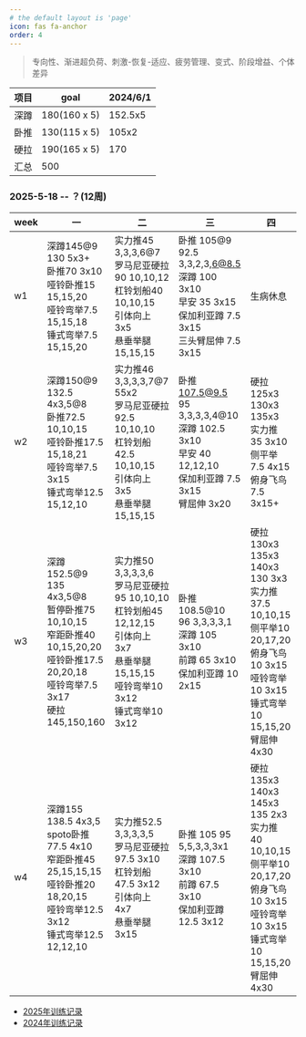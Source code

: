 ```yaml
---
# the default layout is 'page'
icon: fas fa-anchor
order: 4
---
```


> 专向性、渐进超负荷、刺激-恢复-适应、疲劳管理、变式、阶段增益、个体差异

| 项目 | goal| 2024/6/1 |
| ---- | ------------ | -------- |
| 深蹲 | 180(160 x 5) | 152.5x5  |
| 卧推 | 130(115 x 5) | 105x2 |
| 硬拉 | 190(165 x 5) | 170|
| 汇总 | 500 | |

### 2025-5-18 -- ？(12周)

| week | 一 | 二 | 三 | 四  |
| ---- | -------------------------------------------------------------------------------------------------------------------------------------------------------- | ----------------------------------------------------------------------------------------------------------------------------------------------------------- | -------------------------------------------------------------------------------------------------------------------------- | --------------------------------------------------------------------------------------------------------------------------------------------------------------------- |
| w1| 深蹲145@9 <br />130 5x3+<br />卧推70 3x10<br />哑铃卧推15 15,15,20<br />哑铃弯举7.5 15,15,18<br />锤式弯举7.5 15,15,20  | 实力推45 3,3,3,6@7<br />罗马尼亚硬拉90 10,10,12<br />杠铃划船40 10,10,15<br />引体向上 3x5<br />悬垂举腿 15,15,15 | 卧推 105@9<br />92.5 3,3,2,3,6@8.5<br />深蹲 100 3x10 <br />早安 35 3x15<br />保加利亚蹲 7.5 3x15<br />三头臂屈伸 7.5 3x15 | 生病休息  |
| w2| 深蹲150@9<br />132.5 4x3,5@8<br />卧推72.5 10,10,15<br />哑铃卧推17.5 15,18,21<br />哑铃弯举7.5 3x15<br />锤式弯举12.5 15,12,10  | 实力推46 3,3,3,3,7@7 55x2<br />罗马尼亚硬拉92.5 10,10,10<br />杠铃划船42.5 10,10,15<br />引体向上 3x5<br />悬垂举腿 15,15,15  | 卧推 107.5@9.5<br />95 3,3,3,3,4@10<br />深蹲 102.5 3x10 <br />早安 40 12,12,10<br />保加利亚蹲 7.5 3x15<br />臂屈伸 3x20  | 硬拉 125x3 130x3 135x3 <br />实力推 35 3x10<br />侧平举7.5 4x15<br />俯身飞鸟 7.5 3x15+ |
| w3| 深蹲152.5@9<br />135 4x3,5@8<br />暂停卧推75 10,10,15<br />窄距卧推40 10,15,20,20<br />哑铃卧推17.5 20,20,18<br />哑铃弯举7.5 3x17<br />硬拉 145,150,160 | 实力推50 3,3,3,3,6<br />罗马尼亚硬拉95 10,10,10<br />杠铃划船45 12,12,15<br />引体向上 3x7<br />悬垂举腿 15,15,15<br />哑铃弯举10 3x12<br />锤式弯举10 3x12 | 卧推 108.5@10<br />96 3,3,3,3,1<br />深蹲 105 3x10 <br />前蹲 65 3x10<br />保加利亚蹲 10 2x15| 硬拉 130x3 135x3 140x3 130 3x3<br />实力推 37.5 10,10,15<br />侧平举10 20,17,20<br />俯身飞鸟 10 3x15 <br />哑铃弯举10 3x15<br />锤式弯举10 15,15,20<br />臂屈伸 4x30 |
| w4| 深蹲155<br />138.5 4x3,5<br />spoto卧推77.5 4x10<br />窄距卧推45 25,15,15,15<br />哑铃卧推20 18,20,15<br />哑铃弯举12.5 3x12<br />锤式弯举12.5 12,12,10  | 实力推52.5 3,3,3,3,5<br />罗马尼亚硬拉97.5 3x10<br />杠铃划船47.5 3x12<br />引体向上 4x7<br />悬垂举腿 3x15| 卧推 105 95 5,5,3,3,3x1<br />深蹲 107.5 3x10 <br />前蹲 67.5 3x10<br />保加利亚蹲 12.5 3x12  | 硬拉 135x3 140x3 145x3 135 2x3<br />实力推 40 10,10,15<br />侧平举10 20,17,20<br />俯身飞鸟 10 3x15 <br />哑铃弯举10 3x15<br />锤式弯举10 15,15,20<br />臂屈伸 4x30|


- [2025年训练记录](/posts/train-record-2025)
- [2024年训练记录](/posts/train-record-2024)



